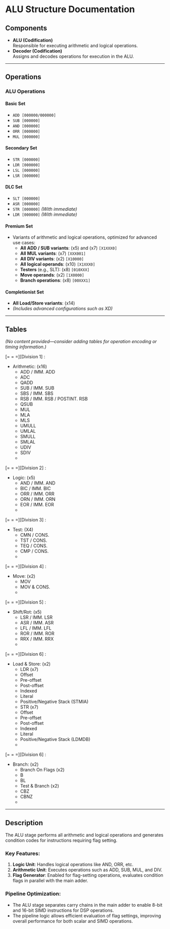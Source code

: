 # ALU Structure Documentation

## Components

- **ALU (Codification)**  
  Responsible for executing arithmetic and logical operations.  
- **Decoder (Codification)**  
  Assigns and decodes operations for execution in the ALU.

---

## Operations

### ALU Operations

#### **Basic Set**
- `ADD [000000/000000]`  
- `SUB [000000]`  
- `AND [000000]`  
- `ORR [000000]`  
- `MUL [000000]`  

#### **Secondary Set**
- `STR [000000]`  
- `LDR [000000]`  
- `LSL [000000]`  
- `LSR [000000]`  

#### **DLC Set**
- `SLT [000000]`  
- `ASR [000000]`  
- `STR [000000]` *(With immediate)*  
- `LDR [000000]` *(With immediate)*  

#### **Premium Set**
- Variants of arithmetic and logical operations, optimized for advanced use cases:  
  - **All ADD / SUB variants**: (x5) and (x7) `[X1XXX0]`  
  - **All MUL variants**: (x7) `[XXX001]`  
  - **All DIV variants**: (x2) `[X10000]`  
  - **All logical operands**: (x10) `[X1XXX0]`  
  - **Testers** (e.g., SLT): (x8) `[010XXX]`  
  - **Move operands**: (x2) `[1X0000]`  
  - **Branch operations**: (x8) `[00XXX1]`  

#### **Completionist Set**
- **All Load/Store variants**: (x14)  
- *(Includes advanced configurations such as XD)*  

---

## Tables

*(No content provided—consider adding tables for operation encoding or timing information.)*

[= = =][Division 1] :
  - Arithmetic: (x16)
    +   ADD / IMM. ADD
    +   ADC
    +   QADD
    +   SUB / IMM. SUB
    +   SBS / IMM. SBS
    +   RSB / IMM. RSB / POSTINT. RSB
    +   QSUB
    +   MUL
    +   MLA
    +   MLS
    +   UMULL
    +   UMLAL
    +   SMULL
    +   SMLAL
    +   UDIV
    +   SDIV
    +   
[= = =][Division 2] :
  - Logic: (x5)
    +   AND / IMM. AND
    +   BIC / IMM. BIC
    +   ORR / IMM. ORR
    +   ORN / IMM. ORN
    +   EOR / IMM. EOR
    +   
[= = =][Division 3] :
  - Test: (X4)
    +  CMN / CONS.
    +  TST / CONS.
    +  TEQ / CONS.
    +  CMP / CONS.
    +  
[= = =][Division 4] :
  - Move: (x2)
    +  MOV
    +  MOV & CONS.
    +  
[= = =][Division 5] :
  - Shift/Rot: (x5)
    +  LSR / IMM. LSR
    +  ASR / IMM. ASR
    +  LFL / IMM. LFL
    +  ROR / IMM. ROR
    +  RRX / IMM. RRX
    +  
[= = =][Division 6] :
  - Load & Store: (x2)
    +  LDR (x7)
      - Offset
      - Pre-offset
      - Post-offset
      - Indexed
      - Literal
      - Positive/Negative Stack (STMIA)
    +  STR (x7)
      - Offset
      - Pre-offset
      - Post-offset
      - Indexed
      - Literal
      - Positive/Negative Stack (LDMDB)
      + 
[= = =][Division 6] :
  - Branch: (x2)
    +  Branch On Flags (x2)
      - B
      - BL
    +  Test & Branch (x2) 
      - CBZ
      - CBNZ
      + 
---

## Description

The ALU stage performs all arithmetic and logical operations and generates condition codes for instructions requiring flag setting.

### Key Features:
1. **Logic Unit**: Handles logical operations like AND, ORR, etc.  
2. **Arithmetic Unit**: Executes operations such as ADD, SUB, MUL, and DIV.  
3. **Flag Generator**: Enabled for flag-setting operations, evaluates condition flags in parallel with the main adder.  

### Pipeline Optimization:
- The ALU stage separates carry chains in the main adder to enable 8-bit and 16-bit SIMD instructions for DSP operations.
- The pipeline logic allows efficient evaluation of flag settings, improving overall performance for both scalar and SIMD operations.

